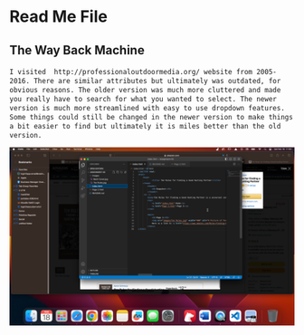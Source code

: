 # Read Me File

## The Way Back Machine 
    I visited  http://professionaloutdoormedia.org/ website from 2005-2016. There are similar attributes but ultimately was outdated, for obvious reasons. The older version was much more cluttered and made you really have to search for what you wanted to select. The newer version is much more streamlined with easy to use dropdown features.  Some things could still be changed in the newer version to make things a bit easier to find but ultimately it is miles better than the old version. 



![Screenshot](images/Screenshot%20.png)